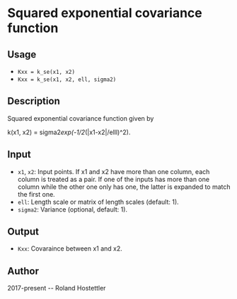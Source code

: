 # Squared exponential covariance function
## Usage
* `Kxx = k_se(x1, x2)`
* `Kxx = k_se(x1, x2, ell, sigma2)`
 
## Description
Squared exponential covariance function given by
 
  k(x1, x2) = sigma2*exp(-1/2*(|x1-x2|/elll)^2).

## Input
* `x1`, `x2`:  Input points. If x1 and x2 have more than one column, each
  column is treated as a pair. If one of the inputs has more than one 
  column while the other one only has one, the latter is expanded to 
  match the first one.
* `ell`: Length scale or matrix of length scales (default: 1).
* `sigma2`: Variance (optional, default: 1).
 
## Output
* `Kxx`: Covaraince between x1 and x2.
 
## Author
2017-present -- Roland Hostettler
